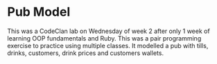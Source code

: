# Pub Model
This was a CodeClan lab on Wednesday of week 2 after only 1 week of learning OOP fundamentals and Ruby. This was a pair programming exercise to practice using multiple classes. It modelled a pub with tills, drinks, customers, drink prices and customers wallets.
